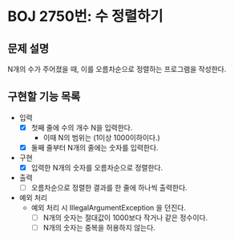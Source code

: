 # BOJ 2750번: 수 정렬하기
## 문제 설명
N개의 수가 주어졌을 때, 이를 오름차순으로 정렬하는 프로그램을 작성한다.
## 구현할 기능 목록
- 입력
  - [X] 첫째 줄에 수의 개수 N을 입력한다.
    - 이때 N의 범위는 (1이상 1000이하이다.)
  - [X] 둘째 줄부터 N개의 줄에는 숫자를 입력한다.
- 구현
  - [X] 입력한 N개의 숫자를 오름차순으로 정렬한다.
- 출력
  - [ ] 오름차순으로 정렬한 결과를 한 줄에 하나씩 출력한다.
- 예외 처리
  - 예외 처리 시 IllegalArgumentException 을 던진다.
    - [ ] N개의 숫자는 절대값이 1000보다 작거나 같은 정수이다.
    - [ ] N개의 숫자는 중복을 허용하지 않는다.